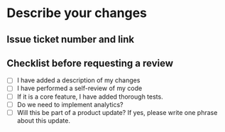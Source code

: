 # Describe your changes

## Issue ticket number and link

## Checklist before requesting a review

- [ ] I have added a description of my changes
- [ ] I have performed a self-review of my code
- [ ] If it is a core feature, I have added thorough tests.
- [ ] Do we need to implement analytics?
- [ ] Will this be part of a product update? If yes, please write one phrase about this update.
